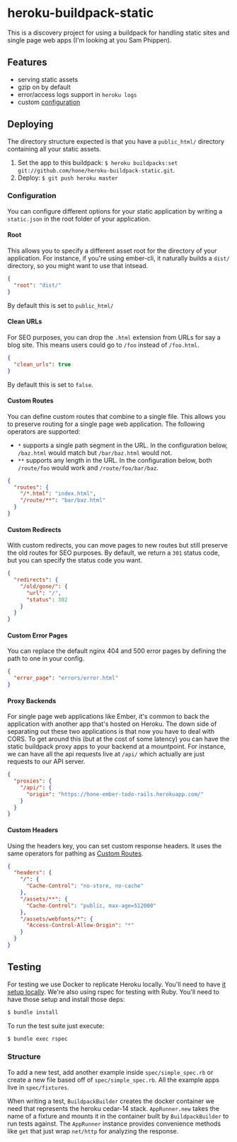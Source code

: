 # heroku-buildpack-static
This is a discovery project for using a buildpack for handling static sites and single page web apps (I'm looking at you Sam Phippen).

## Features
* serving static assets
* gzip on by default
* error/access logs support in `heroku logs`
* custom [configuration](#configuration)

## Deploying
The directory structure expected is that you have a `public_html/` directory containing all your static assets.

1. Set the app to this buildpack: `$ heroku buildpacks:set git://github.com/hone/heroku-buildpack-static.git`.
2. Deploy: `$ git push heroku master`

### Configuration
You can configure different options for your static application by writing a `static.json` in the root folder of your application.

#### Root
This allows you to specify a different asset root for the directory of your application. For instance, if you're using ember-cli, it naturally builds a `dist/` directory, so you might want to use that intsead.

```json
{
  "root": "dist/"
}

```

By default this is set to `public_html/`

#### Clean URLs
For SEO purposes, you can drop the `.html` extension from URLs for say a blog site. This means users could go to `/foo` instead of `/foo.html`.


```json
{
  "clean_urls": true
}
```

By default this is set to `false`.

#### Custom Routes
You can define custom routes that combine to a single file. This allows you to preserve routing for a single page web application. The following operators are supported:

* `*` supports a single path segment in the URL. In the configuration below, `/baz.html` would match but `/bar/baz.html` would not.
* `**` supports any length in the URL.  In the configuration below, both `/route/foo` would work and `/route/foo/bar/baz`.

```json
{
  "routes": {
    "/*.html": "index.html",
    "/route/**": "bar/baz.html"
  }
}
```

#### Custom Redirects
With custom redirects, you can move pages to new routes but still preserve the old routes for SEO purposes. By default, we return a `301` status code, but you can specify the status code you want.

```json
{
  "redirects": {
    "/old/gone/": {
      "url": "/",
      "status": 302
    }
  }
}
```

#### Custom Error Pages
You can replace the default nginx 404 and 500 error pages by defining the path to one in your config.

```json
{
  "error_page": "errors/error.html"
}
```

#### Proxy Backends
For single page web applications like Ember, it's common to back the application with another app that's hosted on Heroku. The down side of separating out these two applications is that now you have to deal with CORS. To get around this (but at the cost of some latency) you can have the static buildpack proxy apps to your backend at a mountpoint. For instance, we can have all the api requests live at `/api/` which actually are just requests to our API server.

```json
{
  "proxies": {
    "/api/": {
      "origin": "https://hone-ember-todo-rails.herokuapp.com/"
    }
  }
}
```

#### Custom Headers
Using the headers key, you can set custom response headers. It uses the same operators for pathing as [Custom Routes](#custom-routes).

```json
{
  "headers": {
    "/": {
      "Cache-Control": "no-store, no-cache"
    },
    "/assets/**": {
      "Cache-Control": "public, max-age=512000"
    },
    "/assets/webfonts/*": {
      "Access-Control-Allow-Origin": "*"
    }
  }
}
```

## Testing
For testing we use Docker to replicate Heroku locally. You'll need to have [it setup locally](https://docs.docker.com/installation/). We're also using rspec for testing with Ruby. You'll need to have those setup and install those deps:

```sh
$ bundle install
```

To run the test suite just execute:

```sh
$ bundle exec rspec
```

### Structure
To add a new test, add another example inside `spec/simple_spec.rb` or create a new file based off of `spec/simple_spec.rb`. All the example apps live in `spec/fixtures`.

When writing a test, `BuildpackBuilder` creates the docker container we need that represents the heroku cedar-14 stack. `AppRunner.new` takes the name of a fixture and mounts it in the container built by `BuildpackBuilder` to run tests against. The `AppRunner` instance provides convenience methods like `get` that just wrap `net/http` for analyzing the response.
